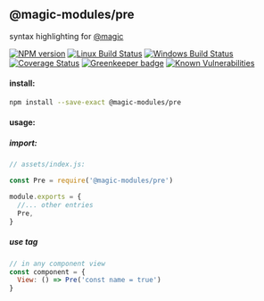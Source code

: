 ## @magic-modules/pre

syntax highlighting for [@magic](https://magic.github.io/core)


[![NPM version][npm-image]][npm-url]
[![Linux Build Status][travis-image]][travis-url]
[![Windows Build Status][appveyor-image]][appveyor-url]
[![Coverage Status][coveralls-image]][coveralls-url]
[![Greenkeeper badge][greenkeeper-image]][greenkeeper-url]
[![Known Vulnerabilities][snyk-image]][snyk-url]

[npm-image]: https://img.shields.io/npm/v/@magic-modules/pre.svg
[npm-url]: https://www.npmjs.com/package/@magic-modules/pre
[travis-image]: https://api.travis-ci.org/magic-modules/pre.svg?branch=master
[travis-url]: https://travis-ci.org/magic-modules/pre
[appveyor-image]: https://img.shields.io/appveyor/ci/magic-modules/pre/master.svg
[appveyor-url]: https://ci.appveyor.com/project/magic-modules/pre/branch/master
[coveralls-image]: https://coveralls.io/repos/github/magic-modules/pre/badge.svg
[coveralls-url]: https://coveralls.io/github/magic-modules/pre
[greenkeeper-image]: https://badges.greenkeeper.io/magic-modules/pre.svg
[greenkeeper-url]: https://badges.greenkeeper.io/magic-modules/pre.svg
[snyk-image]: https://snyk.io/test/github/magic-modules/pre/badge.svg
[snyk-url]: https://snyk.io/test/github/magic-modules/pre

#### install:
```bash
npm install --save-exact @magic-modules/pre
```

#### usage:

##### import:
```javascript
// assets/index.js:

const Pre = require('@magic-modules/pre')

module.exports = {
  //... other entries
  Pre,
}
```

##### use tag
```javascript
// in any component view
const component = {
  View: () => Pre('const name = true')
}
```

